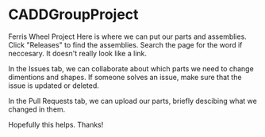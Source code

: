 # CADDGroupProject
Ferris Wheel Project
Here is where we can put our parts and assemblies. Click "Releases" to find the assemblies.
Search the page for the word if neccesary. It doesn't really look like a link.

In the Issues tab, we can collaborate about which parts we need to change dimentions and shapes. If someone solves an issue, make sure that the issue is updated or deleted.

In the Pull Requests tab, we can upload our parts, briefly descibing what we changed in them.

Hopefully this helps. Thanks!
